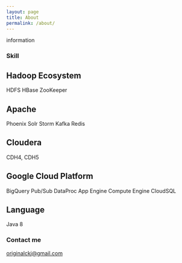 ```yaml
---
layout: page
title: About
permalink: /about/
---
```


information

### Skill

## Hadoop Ecosystem
HDFS
HBase
ZooKeeper

## Apache
Phoenix
Solr
Storm
Kafka
Redis

## Cloudera
CDH4, CDH5

## Google Cloud Platform
BigQuery
Pub/Sub
DataProc
App Engine
Compute Engine
CloudSQL

## Language
Java 8


### Contact me

[originalckj@gmail.com](mailto:originalckj@gmail.com)
